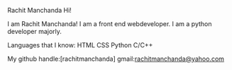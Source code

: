 Rachit Manchanda
Hi!

I am Rachit Manchanda!
I am a front end webdeveloper.
I am a python developer majorly.

Languages that I know:
HTML
CSS
Python
C/C++


My github handle:[rachitmanchanda]
gmail:rachitmanchanda@yahoo.com
